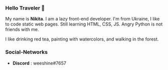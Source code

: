 ### Hello Traveler 🌌

My name is <b>Nikita</b>. I am a lazy front-end developer.
I'm from Ukraine, I like to code static web pages. 
Still learning HTML, CSS, JS. Angry Python is not friends with me.

I like drinking red tea, painting with watercolors, and walking in the forest.

### Social-Networks 

* <b>Discord</b> : weeshine#7657
